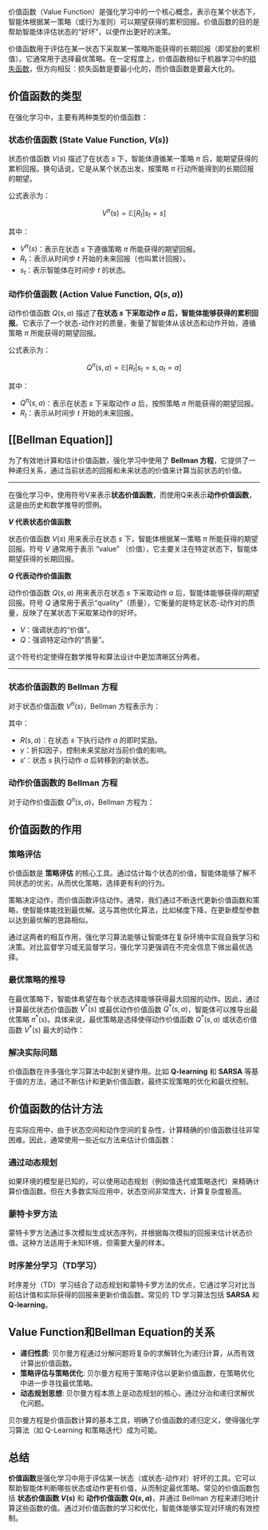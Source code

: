 价值函数（Value Function）是强化学习中的一个核心概念，表示在某个状态下，智能体根据某一策略（或行为准则）可以期望获得的累积回报。价值函数的目的是帮助智能体评估状态的“好坏”，以便作出更好的决策。

价值函数用于评估在某一状态下采取某一策略所能获得的长期回报（即奖励的累积值）。它通常用于选择最优策略。在一定程度上，价值函数相似于机器学习中的[损失函数](https://zhida.zhihu.com/search?content_id=234458776&content_type=Article&match_order=1&q=损失函数&zhida_source=entity)，但方向相反：损失函数是要最小化的，而价值函数是要最大化的。



## 价值函数的类型

在强化学习中，主要有两种类型的价值函数：

### 状态价值函数 (State Value Function, $V(s)$)

状态价值函数 $V(s)$ 描述了在状态 $s$ 下，智能体遵循某一策略 $\pi$ 后，能期望获得的累积回报。换句话说，它是从某个状态出发，按策略 $\pi$ 行动所能得到的长期回报的期望。

公式表示为：

$$
V^\pi(s)=\mathbb{E}[R_t|s_t=s]
$$

其中：

- $V^\pi(s)$：表示在状态 $s$ 下遵循策略 $\pi$ 所能获得的期望回报。
- $R_t$：表示从时间步 $t$ 开始的未来回报（也叫累计回报）。
- $s_t$：表示智能体在时间步 $t$ 的状态。

### 动作价值函数 (Action Value Function, $Q(s, a)$)

动作价值函数 $Q(s, a)$ 描述了**在状态 $s$ 下采取动作 $a$ 后，智能体能够获得的累积回报**。它表示了一个状态-动作对的质量，衡量了智能体从该状态和动作开始，遵循策略 $\pi$ 所能获得的期望回报。

公式表示为：

$$
Q^\pi(s, a)=\mathbb{E}[R_t|s_t=s, a_t=a]
$$

其中：

- $Q^\pi(s, a)$：表示在状态 $s$ 下采取动作 $a$ 后，按照策略 $\pi$ 所能获得的期望回报。
- $R_t$：表示从时间步 $t$ 开始的未来回报。



## [[Bellman Equation]]

为了有效地计算和估计价值函数，强化学习中使用了 **Bellman 方程**，它提供了一种递归关系，通过当前状态的回报和未来状态的价值来计算当前状态的价值。

---

在强化学习中，使用符号V来表示**状态价值函数**，而使用Q来表示**动作价值函数**，这是由历史和数学推导的惯例。

**$V$ 代表状态价值函数**

状态价值函数 $V(s)$ 用来表示在状态 $s$ 下，智能体根据某一策略 $\pi$ 所能获得的期望回报。符号 $V$ 通常用于表示 “value” （价值），它主要关注在特定状态下，智能体期望获得的长期回报。

**$Q$ 代表动作价值函数**

动作价值函数 $Q(s, a)$ 用来表示在状态 $s$ 下采取动作 $a$ 后，智能体能够获得的期望回报。符号 $Q$ 通常用于表示“quality”（质量），它衡量的是特定状态-动作对的质量，反映了在某状态下采取某动作的好坏。

- $V$：强调状态的“价值”。
- $Q$：强调特定动作的“质量”。

这个符号约定使得在数学推导和算法设计中更加清晰区分两者。

---



### 状态价值函数的 Bellman 方程

对于状态价值函数 $V^\pi(s)$，Bellman 方程表示为：

其中：

- $R(s, a)$：在状态 $s$ 下执行动作 $a$ 的即时奖励。
- $\gamma$：折扣因子，控制未来奖励对当前价值的影响。
- $s'$：状态 $s$ 执行动作 $a$ 后转移到的新状态。

### 动作价值函数的 Bellman 方程

对于动作价值函数 $Q^\pi(s, a)$，Bellman 方程为：



## 价值函数的作用

### 策略评估

价值函数是 **策略评估** 的核心工具。通过估计每个状态的价值，智能体能够了解不同状态的优劣，从而优化策略，选择更有利的行为。

策略决定动作，而价值函数评估动作。通常，我们通过不断迭代更新价值函数和策略，使智能体能找到最优解。这与其他优化算法，比如梯度下降，在更新模型参数以达到最优解的思路相似。

通过这两者的相互作用，强化学习算法能够让智能体在复杂环境中实现自我学习和决策。对比监督学习或无监督学习，强化学习更强调在不完全信息下做出最优选择。

### 最优策略的推导

在最优策略下，智能体希望在每个状态选择能够获得最大回报的动作。因此，通过计算最优状态价值函数 $V^*(s)$ 或最优动作价值函数 $Q^*(s, a)$，智能体可以推导出最优策略 $\pi^*(s)$。具体来说，最优策略是选择使得动作价值函数 $Q^*(s, a)$ 或状态价值函数 $V^*(s)$ 最大的动作：

### 解决实际问题

价值函数在许多强化学习算法中起到关键作用。比如 **Q-learning** 和 **SARSA** 等基于值的方法，通过不断估计和更新价值函数，最终实现策略的优化和最优控制。



## 价值函数的估计方法

在实际应用中，由于状态空间和动作空间的复杂性，计算精确的价值函数往往非常困难。因此，通常使用一些近似方法来估计价值函数：

### 通过动态规划

如果环境的模型是已知的，可以使用动态规划（例如值迭代或策略迭代）来精确计算价值函数。但在大多数实际应用中，状态空间非常庞大，计算复杂度极高。

### 蒙特卡罗方法

蒙特卡罗方法通过多次模拟生成状态序列，并根据每次模拟的回报来估计状态价值。这种方法适用于未知环境，但需要大量的样本。

### 时序差分学习（TD学习）

时序差分（TD）学习结合了动态规划和蒙特卡罗方法的优点，它通过学习对比当前估计值和实际获得的回报来更新价值函数。常见的 TD 学习算法包括 **SARSA** 和 **Q-learning**。



## Value Function和Bellman Equation的关系

- **递归性质**: 贝尔曼方程通过分解问题将复杂的求解转化为递归计算，从而有效计算出价值函数。
- **策略评估与策略优化**: 贝尔曼方程用于策略评估以更新价值函数，在策略优化中进一步寻找最优策略。
- **动态规划思想**: 贝尔曼方程本质上是动态规划的核心，通过分治和递归求解优化问题。

贝尔曼方程是价值函数计算的基本工具，明确了价值函数的递归定义，使得强化学习算法（如 Q-Learning 和策略迭代）成为可能。



## 总结

**价值函数**是强化学习中用于评估某一状态（或状态-动作对）好坏的工具。它可以帮助智能体判断哪些状态或动作更有价值，从而制定最优策略。常见的价值函数包括 **状态价值函数 $V(s)$** 和 **动作价值函数 $Q(s, a)$**，并通过 Bellman 方程来递归地计算这些函数的值。通过对价值函数的学习和优化，智能体能够实现对环境的有效控制。
